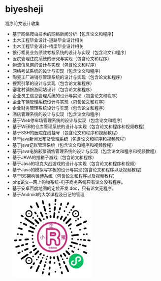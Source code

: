 # biyesheji
程序论文设计收集


+ 基于网络爬虫技术的网络新闻分析【包含论文和程序】
+ 土木工程毕业设计-道路毕业设计相关
+ 土木工程毕业设计-桥梁毕业设计相关
+ 银行柜员业务绩效考核系统的设计与实现（包含论文和程序）
+ 医院管理住院系统的研究与实现（包含论文和程序）
+ 物流信息网的设计与实现（包含论文和程序）
+ 网络考试系统的设计与实现（包含论文和程序）
+ 陶瓷工厂进销存管理系统的设计与实现（包含论文和程序）
+ 搜索引擎的设计与实现（包含论文和程序）
+ 塞北村镇旅游网站设计（包含论文和程序）
+ 企业员工信息管理系统的设计与实现（包含论文和程序）
+ 企业车辆管理系统设计与实现（包含论文和程序）
+ 企业财务管理系统设计与实现（包含论文和程序）
+ 酒店管理系统的设计与实现（包含论文和程序）
+ 基于Web停车场管理系统的设计与实现（包含论文和程序）
+ 基于WEB的仓库管理系统的设计与实现（包含论文和程序和视频教程）
+ 基于SSH的医院在线挂号（包含论文和程序和视频教程）
+ 基于java新闻发布及管理系统（包含论文和程序和视频教程）
+ 基于java记账管理系统（包含论文和程序和视频教程）
+ 基于java电脑彩票销售管理系统的设计与实现（包含论文和程序和视频教程）
+ 基于JAVA的推箱子游戏（包含论文和程序）
+ 基于Java的坦克大战游戏的设计与实现（包含论文和程序和视频）
+ 基于Java的模拟写字板的设计与实现(包含论文和程序以及视频教程)
+ 基于BS架构微博系统（包含论文和程序以及视频教程）
+ php论文--网上购物系统-电子商务系统只有论文没有程序。
+ 基于安卓百度地图的定位开发.doc，只有论文无程序。
+ 基于Android的大学课程及日记的管理
![论文程序收集](./imgs/gh_33d6c1371419_258.jpg)

